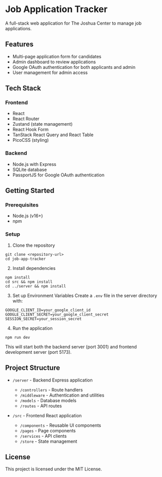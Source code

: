 # Job Application Tracker

A full-stack web application for The Joshua Center to manage job applications. 

## Features

- Multi-page application form for candidates
- Admin dashboard to review applications
- Google OAuth authentication for both applicants and admin
- User management for admin access

## Tech Stack

### Frontend
- React
- React Router
- Zustand (state management)
- React Hook Form
- TanStack React Query and React Table
- PicoCSS (styling)

### Backend
- Node.js with Express
- SQLite database 
- PassportJS for Google OAuth authentication

## Getting Started

### Prerequisites
- Node.js (v16+)
- npm

### Setup

1. Clone the repository
```
git clone <repository-url>
cd job-app-tracker
```

2. Install dependencies
```
npm install
cd src && npm install
cd ../server && npm install
```

3. Set up Environment Variables
Create a `.env` file in the server directory with:
```
GOOGLE_CLIENT_ID=your_google_client_id
GOOGLE_CLIENT_SECRET=your_google_client_secret
SESSION_SECRET=your_session_secret
```

4. Run the application
```
npm run dev
```

This will start both the backend server (port 3001) and frontend development server (port 5173).

## Project Structure

- `/server` - Backend Express application
  - `/controllers` - Route handlers
  - `/middleware` - Authentication and utilities
  - `/models` - Database models
  - `/routes` - API routes
  
- `/src` - Frontend React application
  - `/components` - Reusable UI components
  - `/pages` - Page components
  - `/services` - API clients
  - `/store` - State management

## License

This project is licensed under the MIT License.
